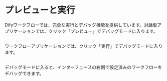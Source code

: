 # プレビューと実行

Difyワークフローでは、完全な実行とデバッグ機能を提供しています。対話型アプリケーションでは、クリック「プレビュー」でデバッグモードに入ります。

<figure><img src="https://assets-docs.dify.ai/dify-enterprise-mintlify/jp/guides/workflow/debug-and-preview/91379dc42d0d815e52ddad0cc5450a46.png" alt=""><figcaption></figcaption></figure>

ワークフローアプリケーションでは、クリック「実行」でデバッグモードに入ります。

<figure><img src="https://assets-docs.dify.ai/dify-enterprise-mintlify/jp/guides/workflow/debug-and-preview/b92d7536392b1e1f2423d0e3aa113915.png" alt=""><figcaption></figcaption></figure>

デバッグモードに入ると、インターフェースの右側で設定済みのワークフローをデバッグできます。

<figure><img src="https://assets-docs.dify.ai/dify-enterprise-mintlify/jp/guides/workflow/debug-and-preview/4c81791508592e0f8019b8ebf8f119ea.png" alt=""><figcaption></figcaption></figure>